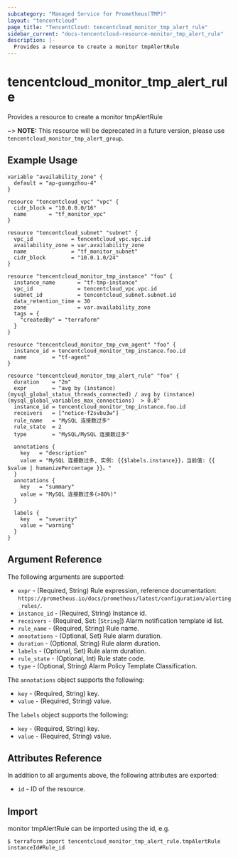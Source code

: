 ```yaml
---
subcategory: "Managed Service for Prometheus(TMP)"
layout: "tencentcloud"
page_title: "TencentCloud: tencentcloud_monitor_tmp_alert_rule"
sidebar_current: "docs-tencentcloud-resource-monitor_tmp_alert_rule"
description: |-
  Provides a resource to create a monitor tmpAlertRule
---
```


# tencentcloud_monitor_tmp_alert_rule

Provides a resource to create a monitor tmpAlertRule

~> **NOTE:** This resource will be deprecated in a future version, please use `tencentcloud_monitor_tmp_alert_group`.

## Example Usage

```hcl
variable "availability_zone" {
  default = "ap-guangzhou-4"
}

resource "tencentcloud_vpc" "vpc" {
  cidr_block = "10.0.0.0/16"
  name       = "tf_monitor_vpc"
}

resource "tencentcloud_subnet" "subnet" {
  vpc_id            = tencentcloud_vpc.vpc.id
  availability_zone = var.availability_zone
  name              = "tf_monitor_subnet"
  cidr_block        = "10.0.1.0/24"
}

resource "tencentcloud_monitor_tmp_instance" "foo" {
  instance_name       = "tf-tmp-instance"
  vpc_id              = tencentcloud_vpc.vpc.id
  subnet_id           = tencentcloud_subnet.subnet.id
  data_retention_time = 30
  zone                = var.availability_zone
  tags = {
    "createdBy" = "terraform"
  }
}

resource "tencentcloud_monitor_tmp_cvm_agent" "foo" {
  instance_id = tencentcloud_monitor_tmp_instance.foo.id
  name        = "tf-agent"
}

resource "tencentcloud_monitor_tmp_alert_rule" "foo" {
  duration    = "2m"
  expr        = "avg by (instance) (mysql_global_status_threads_connected) / avg by (instance) (mysql_global_variables_max_connections)  > 0.8"
  instance_id = tencentcloud_monitor_tmp_instance.foo.id
  receivers   = ["notice-f2svbu3w"]
  rule_name   = "MySQL 连接数过多"
  rule_state  = 2
  type        = "MySQL/MySQL 连接数过多"

  annotations {
    key   = "description"
    value = "MySQL 连接数过多, 实例: {{$labels.instance}}，当前值: {{ $value | humanizePercentage }}。"
  }
  annotations {
    key   = "summary"
    value = "MySQL 连接数过多(>80%)"
  }

  labels {
    key   = "severity"
    value = "warning"
  }
}
```

## Argument Reference

The following arguments are supported:

* `expr` - (Required, String) Rule expression, reference documentation: `https://prometheus.io/docs/prometheus/latest/configuration/alerting_rules/`.
* `instance_id` - (Required, String) Instance id.
* `receivers` - (Required, Set: [`String`]) Alarm notification template id list.
* `rule_name` - (Required, String) Rule name.
* `annotations` - (Optional, Set) Rule alarm duration.
* `duration` - (Optional, String) Rule alarm duration.
* `labels` - (Optional, Set) Rule alarm duration.
* `rule_state` - (Optional, Int) Rule state code.
* `type` - (Optional, String) Alarm Policy Template Classification.

The `annotations` object supports the following:

* `key` - (Required, String) key.
* `value` - (Required, String) value.

The `labels` object supports the following:

* `key` - (Required, String) key.
* `value` - (Required, String) value.

## Attributes Reference

In addition to all arguments above, the following attributes are exported:

* `id` - ID of the resource.



## Import

monitor tmpAlertRule can be imported using the id, e.g.
```
$ terraform import tencentcloud_monitor_tmp_alert_rule.tmpAlertRule instanceId#Rule_id
```

